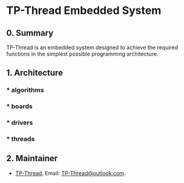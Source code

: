 # TP-Thread Embedded System

## 0. Summary

TP-Thread is an embedded system designed to achieve the required functions in the simplest possible programming architecture.

## 1. Architecture

### * algorithms

### * boards

### * drivers

### * threads

## 2. Maintainer

* [TP-Thread](https://github.com/TP-Thread), Email: <TP-Thread@outlook.com>.
